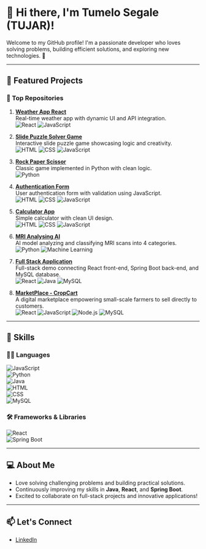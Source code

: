 # 👋 Hi there, I'm Tumelo Segale (TUJAR)!

Welcome to my GitHub profile! I'm a passionate developer who loves solving problems, building efficient solutions, and exploring new technologies. 🚀  

---

## 🔭 Featured Projects

### 🌟 Top Repositories

1. **[Weather App React](https://github.com/Tumelo-Segale/Weather-App-React)**  
   Real-time weather app with dynamic UI and API integration.  
   ![React](https://img.shields.io/badge/-React-61DAFB?style=flat&logo=react&logoColor=black) ![JavaScript](https://img.shields.io/badge/-JavaScript-F7DF1E?style=flat&logo=javascript&logoColor=black)

2. **[Slide Puzzle Solver Game](https://github.com/Tumelo-Segale/Slide-Puzzle-Solver-Game)**  
   Interactive slide puzzle game showcasing logic and creativity.  
   ![HTML](https://img.shields.io/badge/-HTML-E34F26?style=flat&logo=html5&logoColor=white) ![CSS](https://img.shields.io/badge/-CSS-1572B6?style=flat&logo=css3&logoColor=white) ![JavaScript](https://img.shields.io/badge/-JavaScript-F7DF1E?style=flat&logo=javascript&logoColor=black)

3. **[Rock Paper Scissor](https://github.com/Tumelo-Segale/Rock-Paper-Scissor)**  
   Classic game implemented in Python with clean logic.  
   ![Python](https://img.shields.io/badge/-Python-3776AB?style=flat&logo=python&logoColor=white)

4. **[Authentication Form](https://github.com/Tumelo-Segale/Authentication-Form)**  
   User authentication form with validation using JavaScript.  
   ![HTML](https://img.shields.io/badge/-HTML-E34F26?style=flat&logo=html5&logoColor=white) ![CSS](https://img.shields.io/badge/-CSS-1572B6?style=flat&logo=css3&logoColor=white) ![JavaScript](https://img.shields.io/badge/-JavaScript-F7DF1E?style=flat&logo=javascript&logoColor=black)

5. **[Calculator App](https://github.com/Tumelo-Segale/Calculator-App)**  
   Simple calculator with clean UI design.  
   ![HTML](https://img.shields.io/badge/-HTML-E34F26?style=flat&logo=html5&logoColor=white) ![CSS](https://img.shields.io/badge/-CSS-1572B6?style=flat&logo=css3&logoColor=white) ![JavaScript](https://img.shields.io/badge/-JavaScript-F7DF1E?style=flat&logo=javascript&logoColor=black)

6. **[MRI Analysing AI](https://github.com/B-A-QUANTUM-AI)**  
   AI model analyzing and classifying MRI scans into 4 categories.  
   ![Python](https://img.shields.io/badge/-Python-3776AB?style=flat&logo=python&logoColor=white) ![Machine Learning](https://img.shields.io/badge/-Machine%20Learning-FF6F61?style=flat)

7. **[Full Stack Application](https://github.com/Tumelo-Segale/Full-Stack)**  
   Full-stack demo connecting React front-end, Spring Boot back-end, and MySQL database.  
   ![React](https://img.shields.io/badge/-React-61DAFB?style=flat&logo=react&logoColor=black) ![Java](https://img.shields.io/badge/-Java-007396?style=flat&logo=java&logoColor=white) ![MySQL](https://img.shields.io/badge/-MySQL-4479A1?style=flat&logo=mysql&logoColor=white)

8. **[MarketPlace - CropCart](https://github.com/Tumelo-Segale/MarketPlace)**  
   A digital marketplace empowering small-scale farmers to sell directly to customers.  
   ![React](https://img.shields.io/badge/-React-61DAFB?style=flat&logo=react&logoColor=black) 
   ![JavaScript](https://img.shields.io/badge/-JavaScript-F7DF1E?style=flat&logo=javascript&logoColor=black) 
   ![Node.js](https://img.shields.io/badge/-Node.js-339933?style=flat&logo=node.js&logoColor=white)
   ![MySQL](https://img.shields.io/badge/-MySQL-4479A1?style=flat&logo=mysql&logoColor=white)

---

## 🌱 Skills

### 🧑‍💻 Languages
![JavaScript](https://img.shields.io/badge/-JavaScript-F7DF1E?style=flat&logo=javascript&logoColor=black)  
![Python](https://img.shields.io/badge/-Python-3776AB?style=flat&logo=python&logoColor=white)  
![Java](https://img.shields.io/badge/-Java-007396?style=flat&logo=java&logoColor=white)  
![HTML](https://img.shields.io/badge/-HTML-E34F26?style=flat&logo=html5&logoColor=white)  
![CSS](https://img.shields.io/badge/-CSS-1572B6?style=flat&logo=css3&logoColor=white)  
![MySQL](https://img.shields.io/badge/-MySQL-4479A1?style=flat&logo=mysql&logoColor=white)

### 🛠 Frameworks & Libraries
![React](https://img.shields.io/badge/-React-61DAFB?style=flat&logo=react&logoColor=black)  
![Spring Boot](https://img.shields.io/badge/-Spring%20Boot-6DB33F?style=flat&logo=spring&logoColor=white)

---

## 💻 About Me
- Love solving challenging problems and building practical solutions.  
- Continuously improving my skills in **Java**, **React**, and **Spring Boot**.  
- Excited to collaborate on full-stack projects and innovative applications!  

---

## 📫 Let's Connect
- [LinkedIn](https://www.linkedin.com/in/tumelo-segale)    


